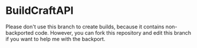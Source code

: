 # BuildCraftAPI

Please don't use this branch to create builds, because it contains non-backported code. However, you can fork this repository and edit this branch if you want to help me with the backport.